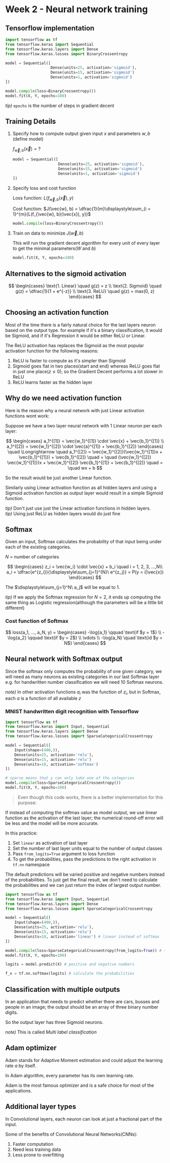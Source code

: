 # Week 2 - Neural network training

## Tensorflow implementation

```python
import tensorflow as tf
from tensorflow.keras import Sequential
from tensorflow.keras.layers import Dense
from tensorflow.keras.losses import BinaryCrossentropy

model = Sequential([
                    Dense(units=25, activation='sigmoid'),
                    Dense(units=15, activation='sigmoid')
                    Dense(units=1, activation='sigmoid')
])

model.compile(loss=BinaryCrossentropy())
model.fit(X, Y, epochs=100)
```

_tip)_ `epochs` is the number of steps in gradient decent

## Training Details

1. Specify how to compute output given input $x$ and parameters $w, b$ (define model)

    $f_{\vec{w}, b}(\vec{x}) = ?$

    ```python
    model = Sequential([
                        Dense(units=25, activation='sigmoid'),
                        Dense(units=15, activation='sigmoid')
                        Dense(units=1, activation='sigmoid')
    ])
    ```

2. Specify loss and cost function

    Loss function: $L(f_{\vec{w}, b}(\vec{x}), y)$

    Cost function: $J(\vec{w}, b) = \dfrac{1}{m}\displaystyle\sum_{i = 1}^{m}{L(f_{\vec{w}, b}(\vec{x}), y)}$

    ```python
    model.compile(loss=BinaryCrossentropy())
    ```

3. Train on data to minimize $J(\vec{w}, b)$

    This will run the gradient decent algorithm for every unit of every layer to get the minimal parameters($W$ and $b$)

    ```python
    model.fit(X, Y, epochs=100)
    ```

## Alternatives to the sigmoid activation

$$
\begin{cases}
    \text{1. Linear} \quad g(z) = z \\
    \text{2. Sigmoid} \quad g(z) = \dfrac{1}{1 + e^{-z}} \\
    \text{3. ReLU} \quad g(z) = max(0, z)
\end{cases}
$$

## Choosing an activation function

Most of the time there is a fairly natural choice for the last layers neuron based on the output type. for example if it's a binary classification, it would be Sigmoid, and if it's Regression it would be either ReLU or Linear.

The ReLU activation has replaces the Sigmoid as the most popular activation function for the following reasons:

1. ReLU is faster to compute as it's simpler than Sigmoid
2. Sigmoid goes flat in two places(start and end) whereas ReLU goes flat in just one place($z \leq 0$); so the Gradient Decent performs a lot slower in ReLU
3. ReLU learns faster as the hidden layer

## Why do we need activation function

Here is the reason why a neural network with just Linear activation functions wont work:

Suppose we have a two layer neural network with 1 Linear neuron per each layer:

$$
\begin{cases}
    a_1^{[1]} = \vec{w_1}^{[1]} \cdot \vec{x} + \vec{b_1}^{[1]} \\
    a_1^{[2]} = \vec{w_1}^{[2]} \cdot \vec{a}^{[1]} + \vec{b_1}^{[2]}
\end{cases}
\quad \Longrightarrow \quad
a_1^{[2]} = \vec{w_1}^{[2]}(\vec{w_1}^{[1]}x + \vec{b_1}^{[1]}) + \vec{b_1}^{[2]} \quad = \quad
(\vec{w_1}^{[2]} \vec{w_1}^{[1]})x + \vec{w_1}^{[2]} \vec{b_1}^{[1]} + \vec{b_1}^{[2]} \quad = \quad wx + b
$$

So the result would be just another Linear function.

Similarly using Linear activation function as all hidden layers and using a Sigmoid activation function as output layer would result in a simple Sigmoid function.

_tip)_ Don't just use just the Linear activation functions in hidden layers.  
_tip)_ Using just ReLU as hidden layers would do just fine

## Softmax

Given an input, Softmax calculates the probability of that input being under each of the existing categories.

$N$ = number of categories

$$
\begin{cases}
    z_i = \vec{w_i} \cdot \vec{x} + b_i \quad i = 1, 2, 3, ...,N\\
    a_i = \dfrac{e^{z_i}}{\displaystyle\sum_{j=1}^{N}\ e^{z_j}} = P(y = i|\vec{x})
\end{cases}
$$

The $\displaystyle\sum_{j=1}^N\ a_j$ will be equal to $1$.

_tip)_ If we apply the Softmax regression for $N = 2$, it ends up computing the same thing as Logistic regression(although the parameters will be a little bit different)

### Cost function of Softmax

$$
loss(a_1, ..., a_N, y) =
\begin{cases}
    -\log{a_1} \qquad \text{if $y = 1$} \\
    -\log{a_2} \qquad \text{if $y = 2$} \\
    \vdots \\
    -\log(a_N) \quad \text{id $y = N$}
\end{cases}
$$

## Neural network with Softmax output

Since the softmax only computes the probability of one given category, we will need as many neurons as existing categories in our last Softmax layer e.g. for handwritten number classification we will need 10 Softmax neurons.

_note)_ In other activation functions $a_i$ was the function of $z_i$, but in Softmax, each $a$ is a function of all available $z$

### MNIST handwritten digit recognition with Tensorflow

```python
import tensorflow as tf
from tensorflow.keras import Input, Sequential
from tensorflow.keras.layers import Dense
from tensorflow.keras.losses import SparseCategoricalCrossentropy

model = Sequential([
    Input(shape=(400,)),
    Dense(units=25, activation='relu'),
    Dense(units=15, activation='relu')
    Dense(units=10, activation='softmax')
])

# sparse means that y can only take one of the categories
model.compile(loss=SparseCategoricalCrossentropy())
model.fit(X, Y, epochs=100)
```

> Even though this code works, there is a better implementation for this purpose:

If instead of computing the softmax value as model output, we use linear function as the activation of the last layer; the numerical round-off error will be less and the model will be more accurate.

In this practice:

1. Set `linear` as activation of last layer
2. Set the number of last layer units equal to the number of output classes
3. Pass `from_logits=True` argument to loss function
4. To get the probabilities, pass the predictions to the right activation in `tf.nn` namespace

The default predictions will be varied positive and negative numbers instead of the probabilities. To just get the final result, we don't need to calculate the probabilities and we can just return the index of largest output number.

```python
import tensorflow as tf
from tensorflow.keras import Input, Sequential
from tensorflow.keras.layers import Dense
from tensorflow.keras.losses import SparseCategoricalCrossentropy

model = Sequential([
    Input(shape=(400,)),
    Dense(units=25, activation='relu'),
    Dense(units=15, activation='relu')
    Dense(units=10, activation='linear') # linear instead of softmax
])

model.compile(loss=SparseCategoricalCrossentropy(from_logits=True)) # <- from_logits=True
model.fit(X, Y, epochs=100)

logits = model.predict(X) # positive and negative numbers

f_x = tf.nn.softmax(logits) # calculate the probabilities
```

## Classification with multiple outputs

In an application that needs to predict whether there are cars, busses and people in an image; the output should be an array of three binary number digits.

So the output layer has three Sigmoid neurons.

_note)_ This is called _Multi label classification_

## Adam optimizer

Adam stands for Adaptive Moment estimation and could adjust the learning rate $a$ by itself.

In Adam algorithm, every parameter has its own learning rate.

Adam is the most famous optimizer and is a safe choice for most of the applications.

## Additional layer types

In Convolutional layers, each neuron can look at just a fractional part of the input.

Some of the benefits of Convolutional Neural Networks(CNNs):

1. Faster computation
2. Need less training data
3. Less prone to overfitting
